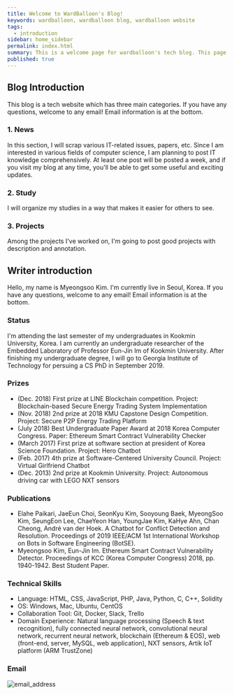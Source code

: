 ```yaml
---
title: Welcome to WardBalloon's Blog!
keywords: wardballoon, wardballoon blog, wardballoon website
tags:
  - introduction
sidebar: home_sidebar
permalink: index.html
summary: This is a welcome page for wardballoon's tech blog. This page explains blog concept and categories. The content in this page also contains the blog writer's information.
published: true
---
```


## Blog Introduction

This blog is a tech website which has three main categories. If you have any questions, welcome to any email! Email information is at the bottom.

### 1. News

In this section, I will scrap various IT-related issues, papers, etc. Since I am interested in various fields of computer science, I am planning to post IT knowledge comprehensively. At least one post will be posted a week, and if you visit my blog at any time, you'll be able to get some useful and exciting updates.

### 2. Study

I will organize my studies in a way that makes it easier for others to see.

### 3. Projects

Among the projects I've worked on, I'm going to post good projects with description and annotation.

## Writer introduction

Hello, my name is Myeongsoo Kim. I'm currently live in Seoul, Korea. If you have any questions, welcome to any email! Email information is at the bottom.

### Status

I'm attending the last semester of my undergraduates in Kookmin University, Korea. I am currently an undergraduate researcher of the Embedded Laboratory of Professor Eun-Jin Im of Kookmin University. After finishing my undergraduate degree, I will go to Georgia Institute of Technology for persuing a CS PhD in September 2019.

### Prizes

*	(Dec. 2018) First prize at LINE Blockchain competition.
Project: Blockchain-based Secure Energy Trading System Implementation
* (Nov. 2018) 2nd prize at 2018 KMU Capstone Design Competition.
Project: Secure P2P Energy Trading Platform
*	(July 2018) Best Undergraduate Paper Award at 2018 Korea Computer Congress.
Paper: Ethereum Smart Contract Vulnerability Checker
*	(March 2017) First prize at software section at president of Korea Science Foundation.
Project: Hero Chatbot
* (Feb. 2017)	 4th prize at Software-Centered University Council.
Project: Virtual Girlfriend Chatbot
* (Dec. 2013)	2nd prize at Kookmin University.
Project: Autonomous driving car with LEGO NXT sensors


### Publications

* Elahe Paikari, JaeEun Choi, SeonKyu Kim, Sooyoung Baek, MyeongSoo Kim, SeungEon Lee, ChaeYeon Han, YoungJae Kim, KaHye Ahn, Chan Cheong, André van der Hoek. A Chatbot for Conflict Detection and Resolution. Proceedings of 2019 IEEE/ACM 1st International Workshop on Bots in Software Engineering (BotSE).
* Myeongsoo Kim, Eun-Jin Im. Ethereum Smart Contract Vulnerability Detector. Proceedings of KCC (Korea Computer Congress) 2018, pp. 1940-1942. Best Student Paper.

### Technical Skills

*	Language: HTML, CSS, JavaScript, PHP, Java, Python, C, C++, Solidity
*	OS: Windows, Mac, Ubuntu, CentOS
*	Collaboration Tool: Git, Docker, Slack, Trello
*	Domain Experience: Natural language processing (Speech & text recognition), fully connected neural network, convolutional neural network, recurrent neural network, blockchain (Ethereum & EOS), web (front-end, server, MySQL, web application), NXT sensors, Artik IoT platform (ARM TrustZone)


### Email

![email_address](https://github.com/wardballoon/wardballoon.github.io/tree/master/images/email)

